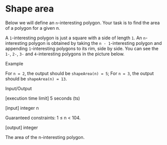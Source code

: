 # Shape area

Below we will define an `n`-interesting polygon. Your task is to find the area of a polygon for a given n.

A `1`-interesting polygon is just a square with a side of length `1`. An `n`-interesting polygon is obtained by taking the `n - 1`-interesting polygon and appending `1`-interesting polygons to its rim, side by side. You can see the `1-`, `2-`, `3-` and `4`-interesting polygons in the picture below.



Example

For `n = 2`, the output should be
`shapeArea(n) = 5`;
For `n = 3`, the output should be
`shapeArea(n) = 13`.

Input/Output

[execution time limit] 5 seconds (ts)

[input] integer n

Guaranteed constraints:
1 ≤ n < 104.

[output] integer

The area of the n-interesting polygon.

